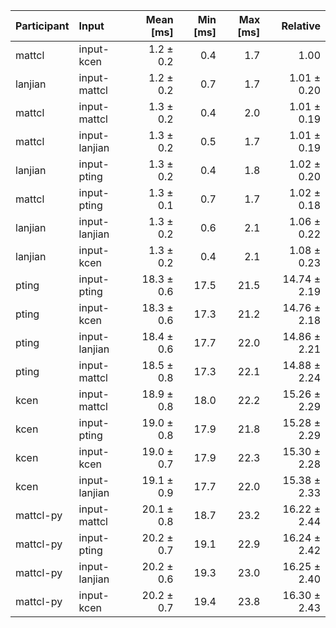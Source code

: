 | Participant | Input | Mean [ms] | Min [ms] | Max [ms] | Relative |
|:---|:---|---:|---:|---:|---:|
| mattcl | input-kcen | 1.2 ± 0.2 | 0.4 | 1.7 | 1.00 |
| lanjian | input-mattcl | 1.2 ± 0.2 | 0.7 | 1.7 | 1.01 ± 0.20 |
| mattcl | input-mattcl | 1.3 ± 0.2 | 0.4 | 2.0 | 1.01 ± 0.19 |
| mattcl | input-lanjian | 1.3 ± 0.2 | 0.5 | 1.7 | 1.01 ± 0.19 |
| lanjian | input-pting | 1.3 ± 0.2 | 0.4 | 1.8 | 1.02 ± 0.20 |
| mattcl | input-pting | 1.3 ± 0.1 | 0.7 | 1.7 | 1.02 ± 0.18 |
| lanjian | input-lanjian | 1.3 ± 0.2 | 0.6 | 2.1 | 1.06 ± 0.22 |
| lanjian | input-kcen | 1.3 ± 0.2 | 0.4 | 2.1 | 1.08 ± 0.23 |
| pting | input-pting | 18.3 ± 0.6 | 17.5 | 21.5 | 14.74 ± 2.19 |
| pting | input-kcen | 18.3 ± 0.6 | 17.3 | 21.2 | 14.76 ± 2.18 |
| pting | input-lanjian | 18.4 ± 0.6 | 17.7 | 22.0 | 14.86 ± 2.21 |
| pting | input-mattcl | 18.5 ± 0.8 | 17.3 | 22.1 | 14.88 ± 2.24 |
| kcen | input-mattcl | 18.9 ± 0.8 | 18.0 | 22.2 | 15.26 ± 2.29 |
| kcen | input-pting | 19.0 ± 0.8 | 17.9 | 21.8 | 15.28 ± 2.29 |
| kcen | input-kcen | 19.0 ± 0.7 | 17.9 | 22.3 | 15.30 ± 2.28 |
| kcen | input-lanjian | 19.1 ± 0.9 | 17.7 | 22.0 | 15.38 ± 2.33 |
| mattcl-py | input-mattcl | 20.1 ± 0.8 | 18.7 | 23.2 | 16.22 ± 2.44 |
| mattcl-py | input-pting | 20.2 ± 0.7 | 19.1 | 22.9 | 16.24 ± 2.42 |
| mattcl-py | input-lanjian | 20.2 ± 0.6 | 19.3 | 23.0 | 16.25 ± 2.40 |
| mattcl-py | input-kcen | 20.2 ± 0.7 | 19.4 | 23.8 | 16.30 ± 2.43 |
